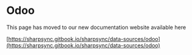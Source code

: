 # Odoo

This page has moved to our new documentation website available here 

[https://sharpsync.gitbook.io/sharpsync/data-sources/odoo](https://sharpsync.gitbook.io/sharpsync/data-sources/odoo)
